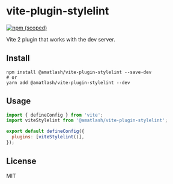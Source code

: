 # vite-plugin-stylelint

[![npm (scoped)](https://img.shields.io/npm/v/@amatlash/vite-plugin-stylelint)](https://www.npmjs.com/package/@amatlash/vite-plugin-stylelint)

Vite 2 plugin that works with the dev server.

## Install

```
npm install @amatlash/vite-plugin-stylelint --save-dev
# or
yarn add @amatlash/vite-plugin-stylelint --dev
```

## Usage

```js
import { defineConfig } from 'vite';
import viteStylelint from '@amatlash/vite-plugin-stylelint';

export default defineConfig({
  plugins: [viteStylelint()],
});
```

## License

MIT
